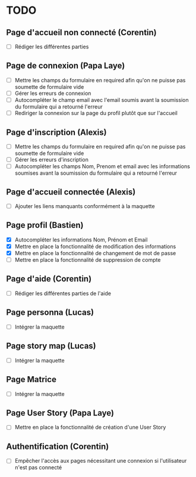 # TODO



## Page d'accueil non connecté (Corentin)

- [ ] Rédiger les différentes parties

## Page de connexion (Papa Laye)

- [ ] Mettre les champs du formulaire en required afin qu'on ne puisse pas soumette de formulaire vide
- [ ] Gérer les erreurs de connexion
- [ ] Autocompléter le champ email avec l'email soumis avant la soumission du formulaire qui a retourné l'erreur
- [ ] Rediriger la connexion sur la page du profil plutôt que sur l'accueil

## Page d'inscription (Alexis)

- [ ] Mettre les champs du formulaire en required afin qu'on ne puisse pas soumette de formulaire vide
- [ ] Gérer les erreurs d'inscription
- [ ] Autocompléter les champs Nom, Prenom et email avec les informations soumises avant la soumission du formulaire qui a retourné l'erreur

## Page d'accueil connectée (Alexis)

- [ ] Ajouter les liens manquants conformément à la maquette

## Page profil (Bastien)

- [x] Autocompléter les informations Nom, Prénom et Email
- [x] Mettre en place la fonctionnalité de modification des informations
- [x] Mettre en place la fonctionnalité de changement de mot de passe
- [ ] Mettre en place la fonctionnalité de suppression de compte

## Page d'aide (Corentin)

- [ ] Rédiger les différentes parties de l'aide

## Page personna (Lucas)

- [ ] Intégrer la maquette

## Page story map (Lucas)

- [ ] Intégrer la maquette

## Page Matrice

- [ ] Intégrer la maquette

## Page User Story (Papa Laye)

- [ ] Mettre en place la fonctionnalité de création d'une User Story

## Authentification (Corentin)

- [ ] Empêcher l'accès aux pages nécessitant une connexion si l'utilisateur n'est pas connecté